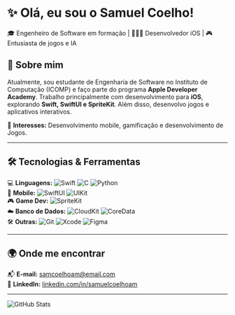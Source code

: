# ✨ Olá, eu sou o Samuel Coelho!  
🎓 Engenheiro de Software em formação | 👨🏻‍💻 Desenvolvedor iOS | 🎮 Entusiasta de jogos e IA  

## 📌 Sobre mim  
Atualmente, sou estudante de Engenharia de Software no Instituto de Computação (ICOMP) e faço parte do programa **Apple Developer Academy**. Trabalho principalmente com desenvolvimento para **iOS**, explorando **Swift, SwiftUI e SpriteKit**. Além disso, desenvolvo jogos e aplicativos interativos.  

🎯 **Interesses:** Desenvolvimento mobile, gamificação e desenvolvimento de Jogos.  

---

## 🛠️ Tecnologias & Ferramentas  

💻 **Linguagens:** ![Swift](https://img.shields.io/badge/Swift-F05138?style=flat&logo=swift&logoColor=white) ![C](https://img.shields.io/badge/C-A8B9CC?style=flat&logo=c&logoColor=white) ![Python](https://img.shields.io/badge/Python-3776AB?style=flat&logo=python&logoColor=white)  
📱 **Mobile:** ![SwiftUI](https://img.shields.io/badge/SwiftUI-007AFF?style=flat&logo=swift&logoColor=white) ![UIKit](https://img.shields.io/badge/UIKit-2396F3?style=flat&logo=apple&logoColor=white)  
🎮 **Game Dev:** ![SpriteKit](https://img.shields.io/badge/SpriteKit-000000?style=flat&logo=apple&logoColor=white)  
☁️ **Banco de Dados:** ![CloudKit](https://img.shields.io/badge/CloudKit-157EFB?style=flat&logo=icloud&logoColor=white) ![CoreData](https://img.shields.io/badge/CoreData-2566E5?style=flat&logo=database&logoColor=white)  
🛠️ **Outras:** ![Git](https://img.shields.io/badge/Git-F05032?style=flat&logo=git&logoColor=white) ![Xcode](https://img.shields.io/badge/Xcode-1575F9?style=flat&logo=xcode&logoColor=white) ![Figma](https://img.shields.io/badge/Figma-F24E1E?style=flat&logo=figma&logoColor=white)  

---

## 🌍 Onde me encontrar  

📬 **E-mail:** [samcoelhoam@email.com](mailto:samcoelhoam@email.com)  
🔗 **LinkedIn:** [linkedin.com/in/samuelcoelhoam](https://linkedin.com/in/samuelcoelhoam)  

---

![GitHub Stats](https://github-readme-stats.vercel.app/api?username=seu-usuario&show_icons=true&theme=tokyonight)
<!--
**samuelcoelhoam/samuelcoelhoam** is a ✨ _special_ ✨ repository because its `README.md` (this file) appears on your GitHub profile.

Here are some ideas to get you started:

- 🔭 I’m currently working on ...
- 🌱 I’m currently learning ...
- 👯 I’m looking to collaborate on ...
- 🤔 I’m looking for help with ...
- 💬 Ask me about ...
- 📫 How to reach me: ...
- 😄 Pronouns: ...
- ⚡ Fun fact: ...
-->
